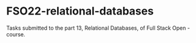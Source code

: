 # FSO22-relational-databases
Tasks submitted to the part 13, Relational Databases, of Full Stack Open -course.
